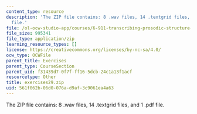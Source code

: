 ```yaml
---
content_type: resource
description: 'The ZIP file contains: 8 .wav files, 14 .textgrid files, and 1 .pdf
  file.'
file: /ol-ocw-studio-app/courses/6-911-transcribing-prosodic-structure-of-spoken-utterances-with-tobi-january-iap-2006/561f062b06d0076ad9af3c9061ea4a63_exercises29.zip
file_size: 995341
file_type: application/zip
learning_resource_types: []
license: https://creativecommons.org/licenses/by-nc-sa/4.0/
ocw_type: OCWFile
parent_title: Exercises
parent_type: CourseSection
parent_uid: f31439d7-0f7f-ff16-5dcb-24c1a13f1acf
resourcetype: Other
title: exercises29.zip
uid: 561f062b-06d0-076a-d9af-3c9061ea4a63
---
```

The ZIP file contains: 8 .wav files, 14 .textgrid files, and 1 .pdf file.